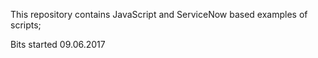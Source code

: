 This repository contains JavaScript and ServiceNow based examples of scripts;

Bits started 09.06.2017
